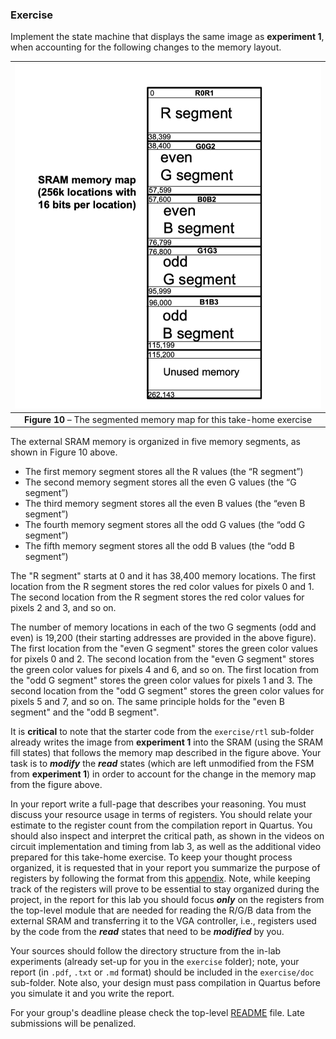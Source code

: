 ### Exercise

Implement the state machine that displays the same image as __experiment 1__, when accounting for the following changes to the memory layout.

| ![](memory-map-hw.png) |
|:--:|
|**Figure 10** – The segmented memory map for this take-home exercise |
<a name="memory-map-hw"></a>

The external SRAM memory is organized in five memory segments, as shown in Figure 10 above.

* The first memory segment stores all the R values (the “R segment”)
* The second memory segment stores all the even G values (the “G segment”)
* The third memory segment stores all the even B values (the “even B segment”)
* The fourth memory segment stores all the odd G values (the “odd G segment”)
* The fifth memory segment stores all the odd B values (the “odd B segment”)

The "R segment" starts at 0 and it has 38,400 memory locations. The first location from the R segment stores the red color values for pixels 0 and 1. The second location from the R segment stores the red color values for pixels 2 and 3, and so on.

The number of memory locations in each of the two G segments (odd and even) is 19,200 (their starting addresses are provided in the above figure). The first location from the "even G segment" stores the green color values for pixels 0 and 2. The second location from the "even G segment" stores the green color values for pixels 4 and 6, and so on. The first location from the "odd G segment" stores the green color values for pixels 1 and 3. The second location from the "odd G segment" stores the green color values for pixels 5 and 7, and so on. The same principle holds for the  "even B segment" and the  "odd B segment".

It is **critical** to note that the starter code from the `exercise/rtl` sub-folder already writes the image from __experiment 1__ into the SRAM (using the SRAM fill states) that follows the memory map described in the figure above.  Your task is to **_modify_** the **_read_** states (which are left unmodified from the FSM from __experiment 1__) in order to account for the change in the memory map from the figure above.

In your report write a full-page that describes your reasoning. You must discuss your resource usage in terms of registers. You should relate your estimate to the register count from the compilation report in Quartus. You should also inspect and interpret the critical path, as shown in the videos on circuit implementation and timing from lab 3, as well as the additional video prepared for this take-home exercise. 
To keep your thought process organized, it is requested that in your report you summarize the purpose of registers by following the format from this [appendix](./appendix-register-description-example.md). Note, while keeping track of the registers will prove to be essential to stay organized during the project, in the report for this lab you should focus **_only_** on the registers from the top-level module that are needed for reading the R/G/B data from the external SRAM and transferring it to the VGA controller, i.e., registers used by the code from the **_read_** states that need to be **_modified_** by you.

Your sources should follow the directory structure from the in-lab experiments (already set-up for you in the `exercise` folder); note, your report (in `.pdf`, `.txt` or `.md` format) should be included in the `exercise/doc` sub-folder. Note also, your design must pass compilation in Quartus before you simulate it and you write the report.

For your group's deadline please check the top-level [README](../../README.md) file. Late submissions will be penalized.
